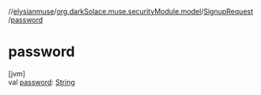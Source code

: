 //[elysianmuse](../../../index.md)/[org.darkSolace.muse.securityModule.model](../index.md)/[SignupRequest](index.md)
/[password](password.md)

# password

[jvm]\
val [password](password.md): [String](https://kotlinlang.org/api/latest/jvm/stdlib/kotlin/-string/index.html)
